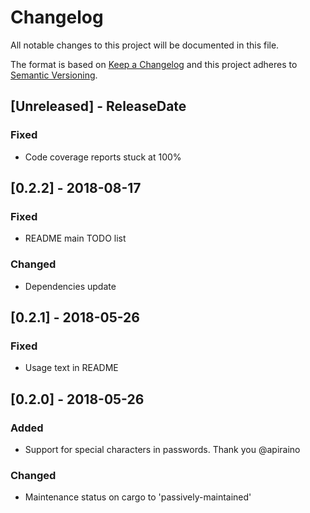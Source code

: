 # Changelog
All notable changes to this project will be documented in this file.

The format is based on [Keep a Changelog](http://keepachangelog.com/en/1.0.0/)
and this project adheres to [Semantic Versioning](http://semver.org/spec/v2.0.0.html).

## [Unreleased] - ReleaseDate
### Fixed
- Code coverage reports stuck at 100%

## [0.2.2] - 2018-08-17
### Fixed
- README main TODO list

### Changed
- Dependencies update

## [0.2.1] - 2018-05-26
### Fixed
- Usage text in README

## [0.2.0] - 2018-05-26
### Added
- Support for special characters in passwords. Thank you @apiraino

### Changed
- Maintenance status on cargo to 'passively-maintained'
